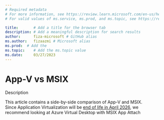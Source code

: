 ```yaml
---
# Required metadata
# For more information, see https://review.learn.microsoft.com/en-us/help/platform/learn-editor-add-metadata?branch=main
# For valid values of ms.service, ms.prod, and ms.topic, see https://review.learn.microsoft.com/en-us/help/platform/metadata-taxonomies?branch=main

title:       # Add a title for the browser tab
description: # Add a meaningful description for search results
author:      fiza-microsoft # GitHub alias
ms.author:   fizaazmi # Microsoft alias
ms.prod:  # Add the
ms.topic:    # Add the ms.topic value
ms.date:     03/27/2023
---
```


# App-V vs MSIX

  
Description  
  
This article contains a side-by-side comparison of App-V and MSIX.  
Since Application Virtualization will be [end of life in April 2026](/lifecycle/announcements/mdop-extended), we recommend looking at Azure Virtual Desktop with MSIX App Attach


